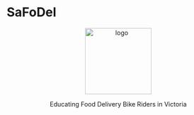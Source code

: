 # SaFoDel


<div align=center><img src="https://user-images.githubusercontent.com/88869576/129469771-cdaf283e-91e3-4fe3-bf08-4691db1fe5ff.png" width="150" height="150" alt="logo"/> 
  
Educating Food Delivery Bike Riders in Victoria

